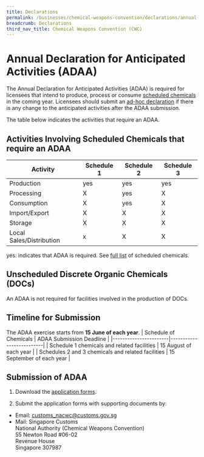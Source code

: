 ```yaml
---
title: Declarations
permalink: /businesses/chemical-weapons-convention/declarations/annual-declaration-for-anticipated-activities-adaa
breadcrumb: Declarations
third_nav_title: Chemical Weapons Convention (CWC)
---
```


# Annual Declaration for Anticipated Activities (ADAA)

The Annual Declaration for Anticipated Activities (ADAA) is required for licensees that intend to produce, process or consume  [scheduled chemicals](https://www.customs.gov.sg/businesses/chemical-weapons-convention/controlled-chemicals) in the coming year. Licensees should submit an  [ad-hoc declaration](https://www.customs.gov.sg/businesses/chemical-weapons-convention/declarations/ad-hoc-declaration-on-additionally-planned-activities) if there is any change to the anticipated activities after the ADAA submission.

The table below indicates the activities that require an ADAA.

## Activities Involving Scheduled Chemicals that require an ADAA

| Activity | Schedule 1 | Schedule 2 | Schedule 3 |
|----------|------------|------------|------------|
| Production | yes | yes | yes  |
| Processing | X |  yes | X |  
| Consumption | X | yes  | X |  
| Import/Export | X| X | X |  
| Storage | X| X | X |  
| Local Sales/Distribution | x | X | X |  
yes: indicates that ADAA is required.  See [full list](https://www.customs.gov.sg/-/media/cus/files/business/chemical-weapons-convention/guidetonacwclicencewithschchemlist.pdf?la=en&hash=BB1E42B4501617DFDA8B2AC9F57BED5D57FFDE34) of scheduled chemicals. 

## Unscheduled Discrete Organic Chemicals (DOCs)

An ADAA is not required for facilities involved in the production of DOCs.

## Timeline for Submission

The ADAA exercise starts from  **15 June of each year**.
| Schedule of Chemicals | ADAA Submission Deadline |
|-----------------------|--------------------------|
| Schedule 1 chemicals and related facilities | 15 August of each year |
| Schedules 2 and 3 chemicals and related facilities | 15 September of each year |

## Submission of ADAA

1) Download the  [application forms](https://www.customs.gov.sg/eservices/customs-forms-and-service-links#adaa).

2) Submit the application forms with supporting documents by:

-   Email:  [customs_nacwc@customs.gov.sg](mailto:customs_nacwc@customs.gov.sg2)
-   Mail: Singapore Customs  
    National Authority (Chemical Weapons Convention)  
    55 Newton Road #06-02  
    Revenue House  
    Singapore 307987
